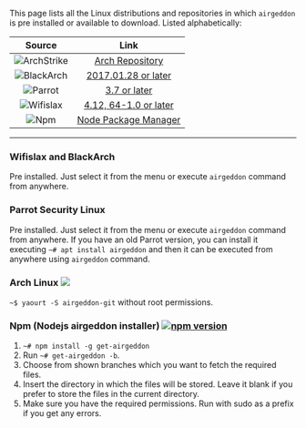 This page lists all the Linux distributions and repositories in which `airgeddon` is pre installed or available to download. Listed alphabetically:

| Source  | Link  |
|:-------:|:-----:|
| ![ArchStrike](https://raw.githubusercontent.com/v1s1t0r1sh3r3/airgeddon/master/imgs/wiki/archstrike.png) | [Arch Repository] |
| ![BlackArch](https://raw.githubusercontent.com/v1s1t0r1sh3r3/airgeddon/master/imgs/wiki/blackarch_linux.png) | [2017.01.28 or later] |
| ![Parrot](https://raw.githubusercontent.com/v1s1t0r1sh3r3/airgeddon/master/imgs/wiki/parrot_linux.png) | [3.7 or later] |
| ![Wifislax](https://raw.githubusercontent.com/v1s1t0r1sh3r3/airgeddon/master/imgs/wiki/wifislax_linux.png) | [4.12, 64-1.0 or later] |
| ![Npm](https://raw.githubusercontent.com/v1s1t0r1sh3r3/airgeddon/dev/imgs/wiki/npm.png) | [Node Package Manager] |

***
### Wifislax and BlackArch

Pre installed. Just select it from the menu or execute `airgeddon` command from anywhere.

### Parrot Security Linux

Pre installed. Just select it from the menu or execute `airgeddon` command from anywhere. If you have an old Parrot version, you can install it executing `~# apt install airgeddon` and then it can be executed from anywhere using `airgeddon` command.

### Arch Linux [![](https://img.shields.io/aur/version/airgeddon-git.svg?style=flat-square&colorA=3F3F3F&colorB=1793D1)](https://aur.archlinux.org/packages/airgeddon-git)

`~$ yaourt -S airgeddon-git` without root permissions.

### Npm (Nodejs airgeddon installer) <a href="https://www.npmjs.com/package/get-airgeddon" rel="nofollow"><img src="https://camo.githubusercontent.com/da48c9ad00fbd55ed5f9db4e72a59b4bd3e21408/68747470733a2f2f696d672e736869656c64732e696f2f6e706d2f762f6765742d616972676564646f6e2e7376673f7374796c653d666c61742d73717561726526636f6c6f72413d35453734343926636f6c6f72423d433144423844" alt="npm version" data-canonical-src="https://img.shields.io/npm/v/get-airgeddon.svg?style=flat-square&amp;colorA=5E7449&amp;colorB=C1DB8D"></a>

1. `~# npm install -g get-airgeddon`
2. Run `~# get-airgeddon -b`.
3. Choose from shown branches which you want to fetch the required files.
4. Insert the directory in which the files will be stored. Leave it blank if you prefer to store the files in the current directory.
5. Make sure you have the required permissions. Run with sudo as a prefix if you get any errors.

<!-- Links -->
[4.12, 64-1.0 or later]: https://www.wifislax.com
[2017.01.28 or later]: https://blackarch.org
[Arch Repository]: https://archstrike.org/wiki
[3.7 or later]: https://www.parrotsec.org
[Node Package Manager]: https://www.npmjs.com/package/get-airgeddon